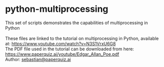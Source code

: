 # python-multiprocessing
This set of scripts demonstrates the capabilities of multiprocessing in Python
<br><br>
These files are linked to the tutorial on multiprocessing in Python, available at: https://www.youtube.com/watch?v=N3S1VrxU6G8<br>
The PDF file used in the tutorial can be downloaded from here: https://www.paperquiz.ai/youtube/Edgar_Allan_Poe.pdf<br>
Author: sebastian@paperquiz.ai
